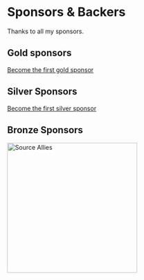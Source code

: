 # Sponsors & Backers

Thanks to all my sponsors.

## Gold sponsors

[Become the first gold sponsor](https://github.com/sponsors/timja)

## Silver Sponsors

[Become the first silver sponsor](https://github.com/sponsors/timja)

## Bronze Sponsors

<a href="https://www.sourceallies.com/"><img width="300" alt="Source Allies" src="https://www.sourceallies.com/img/logo/source-allies-logo.svg" /></a>
